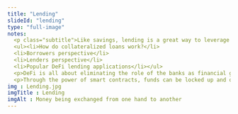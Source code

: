 ```yaml
--- 
title: "Lending"
slideId: "lending"
type: "full-image"
notes: 
  <p class="subtitle">Like savings, lending is a great way to leverage your cryptocurrency into more crypto! Savings provides modest returns with little risk. Loans can default, but provide a higher return.</p> 
  <ul><li>How do collateralized loans work?</li>  
  <li>Borrowers perspective</li>
  <li>Lenders perspective</li>
  <li>Popular DeFi lending applications</li></ul>
  <p>DeFi is all about eliminating the role of the banks as financial gatekeepers. Part of that includes the bypassing of the restrictions and lack of infrastructure that have previously kept people from providing loans. Outside of investing, the only viable way to grow your money was through minuscule interest rates. The banks turned around and would loan out this money at much higher rate. DeFi offers both lenders and those taking out a loan better terms by cutting out the third party in the transaction. Using liquidity pools or direct peer-to-peer loans, capital providers can get a better return than through traditional savings accounts. Those seeking loans are able to receive a better interest rate than those offered by the banks.</p>
  <p>Through the power of smart contracts, funds can be locked up and only released upon repayment of a loan. Compound Finance is an example of a decentralized finance app that allows users to loan and borrow cryptocurrency without the use of a centralized service. That means no bank. Instead, the rules are ingrained in the open protocol.  Instead of matching up lenders and borrowers for peer-to-peer loans, Compound Finance instead utilizes smart contract-based liquidity pools in order to maximize efficiency. Matching up individual users and amounts for loans takes a lot of time. Liquidity pools act as a middleman, but they are simply smart contracts supported by no central organization. That means less exorbitant interest rates and a higher rate of return than a simple savings account. You're essentially making your cryptocurrency available to be loaned out by putting money in your savings account. Why not lock up those funds in a liquidity pool and earn a higher rate of return? More and more users are asking themselves this question. If this trend continues, we can expect to see the DeFi user base grow.</p>
img : Lending.jpg
imgTitle : Lending
imgAlt : Money being exchanged from one hand to another
---
```

